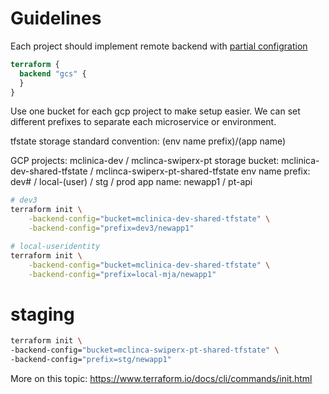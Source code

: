 # Guidelines

Each project should implement remote backend with [partial configration](https://www.terraform.io/docs/language/settings/backends/configuration.html#partial-configuration)

```tf
terraform {
  backend "gcs" {
  }
}
```

Use one bucket for each gcp project to make setup easier. We can set different prefixes to separate each microservice or environment.

tfstate storage standard convention:
(env name prefix)/(app name)

GCP projects: mclinica-dev / mclinca-swiperx-pt
storage bucket: mclinica-dev-shared-tfstate / mclinca-swiperx-pt-shared-tfstate
env name prefix: dev# / local-(user) / stg / prod
app name: newapp1 / pt-api

```sh
# dev3
terraform init \
    -backend-config="bucket=mclinica-dev-shared-tfstate" \
    -backend-config="prefix=dev3/newapp1"

# local-useridentity
terraform init \
    -backend-config="bucket=mclinica-dev-shared-tfstate" \
    -backend-config="prefix=local-mja/newapp1"

```

# staging

```sh
terraform init \
-backend-config="bucket=mclinca-swiperx-pt-shared-tfstate" \
-backend-config="prefix=stg/newapp1"
```

More on this topic: https://www.terraform.io/docs/cli/commands/init.html
